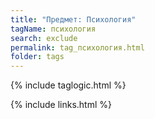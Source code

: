 ```yaml
---
title: "Предмет: Психология"
tagName: психология
search: exclude
permalink: tag_психология.html
folder: tags
---
```

{% include taglogic.html %}

{% include links.html %}
